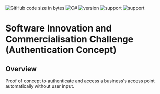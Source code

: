 ![GitHub code size in bytes](https://img.shields.io/github/languages/code-size/Anthony-T-N/Software-Innovation-and-Commercialisation-Challenge-Authentication-Concept-)
![C#](https://img.shields.io/badge/Language-C%23-green)
![version](https://img.shields.io/badge/version-1.0.0-yellow.svg)
![support](https://img.shields.io/badge/OS-Windows-orange.svg)
![support](https://img.shields.io/badge/OS-Linux-orange.svg)

# Software Innovation and Commercialisation Challenge (Authentication Concept)

Overview
-
Proof of concept to authenticate and access a business's access point automatically without user input.
